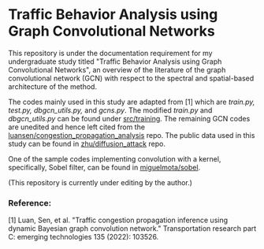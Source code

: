 # Traffic Behavior Analysis using Graph Convolutional Networks

This repository is under the documentation requirement for my undergraduate study titled "Traffic Behavior Analysis using Graph Convolutional Networks", an overview of the
literature of the graph convolutional network (GCN) with respect to the spectral and spatial-based architecture of the method. 

The codes mainly used in this study are adapted from [1] which are _train.py, test.py, dbgcn_utils.py,_ and _gcns.py_. The modified _train.py_ and _dbgcn_utils.py_ can be found under [src/training](https://github.com/hundround/gcn-traffic-behavior-analysis/tree/main/src/training). The remaining GCN codes are unedited and hence
left cited from the [luansen/congestion_propagation_analysis](https://github.com/luansenda/congestion_propagation_inference) repo. The public data used in this study can be found in [zhu/diffusion_attack](https://github.com/LYZ98/diffusion_attack) repo.  

One of the sample codes implementing convolution with a kernel, specifically, Sobel filter, can be found in [miguelmota/sobel](https://github.com/miguelmota/sobel).  

(This repository is currently under editing by the author.)

### Reference:

[1] Luan, Sen, et al. "Traffic congestion propagation inference using dynamic Bayesian graph convolution network." Transportation research part C: emerging technologies 135 (2022): 103526.
